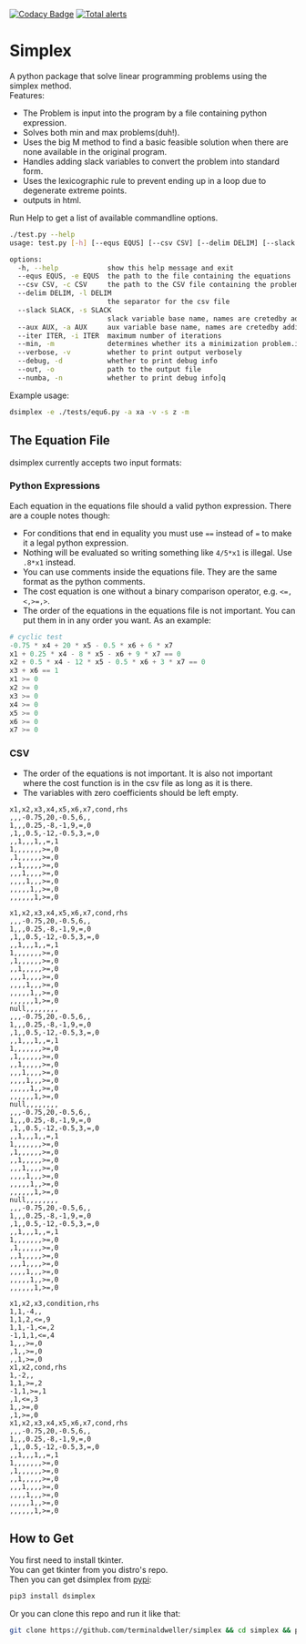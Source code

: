 [![Codacy Badge](https://app.codacy.com/project/badge/Grade/5fd619053adf4ce88c4333e306aafa4a)](https://www.codacy.com/gh/terminaldweller/simplex/dashboard?utm_source=github.com&amp;utm_medium=referral&amp;utm_content=terminaldweller/simplex&amp;utm_campaign=Badge_Grade)
[![Total alerts](https://img.shields.io/lgtm/alerts/g/terminaldweller/simplex.svg?logo=lgtm&logoWidth=18)](https://lgtm.com/projects/g/terminaldweller/simplex/alerts/)

# Simplex

A python package that solve linear programming problems using the simplex method.<br/>
Features:<br/>
* The Problem is input into the program by a file containing python expression.<br/>
* Solves both min and max problems(duh!).<br/>
* Uses the big M method to find a basic feasible solution when there are none available in the original program.<br/>
* Handles adding slack variables to convert the problem into standard form.<br/>
* Uses the lexicographic rule to prevent ending up in a loop due to degenerate extreme points.<br/>
* outputs in html.</br>

Run Help to get a list of available commandline options.<br/>
```sh
./test.py --help                                                                                                                                                                             [INSERT] 32mS 0↵ L3
usage: test.py [-h] [--equs EQUS] [--csv CSV] [--delim DELIM] [--slack SLACK] [--aux AUX] [--iter ITER] [--min] [--verbose] [--debug] [--out] [--numba]

options:
  -h, --help            show this help message and exit
  --equs EQUS, -e EQUS  the path to the file containing the equations
  --csv CSV, -c CSV     the path to the CSV file containing the problem
  --delim DELIM, -l DELIM
                        the separator for the csv file
  --slack SLACK, -s SLACK
                        slack variable base name, names are cretedby adding a number to the string
  --aux AUX, -a AUX     aux variable base name, names are cretedby adding a number to the string
  --iter ITER, -i ITER  maximum number of iterations
  --min, -m             determines whether its a minimization problem.if not, its a maximization problem
  --verbose, -v         whether to print output verbosely
  --debug, -d           whether to print debug info
  --out, -o             path to the output file
  --numba, -n           whether to print debug info]q
```

Example usage:<br/>
```sh
dsimplex -e ./tests/equ6.py -a xa -v -s z -m
```

## The Equation File
dsimplex currently accepts two input formats:</br>

### Python Expressions
Each equation in the equations file should a valid python expression. There are a couple notes though:<br/>
* For conditions that end in equality you must use `==` instead of `=` to make it a legal python expression.
* Nothing will be evaluated so writing something like `4/5*x1` is illegal. Use `.8*x1` instead.
* You can use comments inside the equations file. They are the same format as the python comments.
* The cost equation is one without a binary comparison operator, e.g. `<=,<,>=,>`.
* The order of the equations in the equations file is not important. You can put them in in any order you want.
As an example:<br/>
```py
# cyclic test
-0.75 * x4 + 20 * x5 - 0.5 * x6 + 6 * x7
x1 + 0.25 * x4 - 8 * x5 - x6 + 9 * x7 == 0
x2 + 0.5 * x4 - 12 * x5 - 0.5 * x6 + 3 * x7 == 0
x3 + x6 == 1
x1 >= 0
x2 >= 0
x3 >= 0
x4 >= 0
x5 >= 0
x6 >= 0
x7 >= 0
```

### CSV
* The order of the equations is not important. It is also not important where the cost function is in the csv file as long as it is there.
* The variables with zero coefficients should be left empty.
```csv
x1,x2,x3,x4,x5,x6,x7,cond,rhs
,,,-0.75,20,-0.5,6,,
1,,,0.25,-8,-1,9,=,0
,1,,0.5,-12,-0.5,3,=,0
,,1,,,1,,=,1
1,,,,,,,>=,0
,1,,,,,,>=,0
,,1,,,,,>=,0
,,,1,,,,>=,0
,,,,1,,,>=,0
,,,,,1,,>=,0
,,,,,,1,>=,0
```
```csv
x1,x2,x3,x4,x5,x6,x7,cond,rhs
,,,-0.75,20,-0.5,6,,
1,,,0.25,-8,-1,9,=,0
,1,,0.5,-12,-0.5,3,=,0
,,1,,,1,,=,1
1,,,,,,,>=,0
,1,,,,,,>=,0
,,1,,,,,>=,0
,,,1,,,,>=,0
,,,,1,,,>=,0
,,,,,1,,>=,0
,,,,,,1,>=,0
null,,,,,,,,
,,,-0.75,20,-0.5,6,,
1,,,0.25,-8,-1,9,=,0
,1,,0.5,-12,-0.5,3,=,0
,,1,,,1,,=,1
1,,,,,,,>=,0
,1,,,,,,>=,0
,,1,,,,,>=,0
,,,1,,,,>=,0
,,,,1,,,>=,0
,,,,,1,,>=,0
,,,,,,1,>=,0
null,,,,,,,,
,,,-0.75,20,-0.5,6,,
1,,,0.25,-8,-1,9,=,0
,1,,0.5,-12,-0.5,3,=,0
,,1,,,1,,=,1
1,,,,,,,>=,0
,1,,,,,,>=,0
,,1,,,,,>=,0
,,,1,,,,>=,0
,,,,1,,,>=,0
,,,,,1,,>=,0
,,,,,,1,>=,0
null,,,,,,,,
,,,-0.75,20,-0.5,6,,
1,,,0.25,-8,-1,9,=,0
,1,,0.5,-12,-0.5,3,=,0
,,1,,,1,,=,1
1,,,,,,,>=,0
,1,,,,,,>=,0
,,1,,,,,>=,0
,,,1,,,,>=,0
,,,,1,,,>=,0
,,,,,1,,>=,0
,,,,,,1,>=,0
```
```csv
x1,x2,x3,condition,rhs
1,1,-4,,
1,1,2,<=,9
1,1,-1,<=,2
-1,1,1,<=,4
1,,,>=,0
,1,,>=,0
,,1,>=,0
x1,x2,cond,rhs
1,-2,,
1,1,>=,2
-1,1,>=,1
,1,<=,3
1,,>=,0
,1,>=,0
x1,x2,x3,x4,x5,x6,x7,cond,rhs
,,,-0.75,20,-0.5,6,,
1,,,0.25,-8,-1,9,=,0
,1,,0.5,-12,-0.5,3,=,0
,,1,,,1,,=,1
1,,,,,,,>=,0
,1,,,,,,>=,0
,,1,,,,,>=,0
,,,1,,,,>=,0
,,,,1,,,>=,0
,,,,,1,,>=,0
,,,,,,1,>=,0
```

## How to Get
You first need to install tkinter.</br>
You can get tkinter from you distro's repo.</br>
Then you can get dsimplex from [pypi](https://pypi.org/project/dsimplex/):<br/>
```sh
pip3 install dsimplex
```
Or you can clone this repo and run it like that:<br/>
```sh
git clone https://github.com/terminaldweller/simplex && cd simplex && poetry install
```
